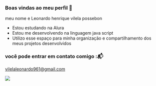### Boas vindas ao meu perfil 💙 

meu nome e Leonardo henrique vilela possebon

- Estou estudando na Alura
- Estou me desenvolvendo na linguagem java script
- Utilizo esse espaço para minha organização e compartilhamento dos meus projetos desenvolvidos

### você pode entrar em contato comigo :📬
vilelaleonardo961@gmail.com




![](https://media1.tenor.com/m/-AAA-k6jEFkAAAAd/bluepen.gif)
